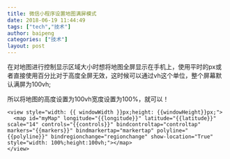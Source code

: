 ```yaml
---
title: 微信小程序设置地图满屏模式
date: 2018-06-19 11:44:49
tags: ["tech","技术"]
author: baipeng
categories: ["技术"]
layout: post
---
```


在对地图进行控制显示区域大小时想将地图全屏显示在手机上，使用平时的px或者直接使用百分比对于高度全屏无效，这时候可以通过vh这个单位，整个屏幕默认满屏为100vh;

所以将地图的高度设置为100vh宽度设置为100%，就可以！

```
<view style="width: {{ windowWidth }}px;height: {{windowHeight}}px;">
  <map id="myMap" longitude="{{longitude}}" latitude="{{latitude}}" scale="14" controls="{{controls}}" bindcontroltap="controltap" markers="{{markers}}" bindmarkertap="markertap" polyline="{{polyline}}" bindregionchange="regionchange" show-location="True" style="width: 100%;height:100vh;"></map>
</view>

```